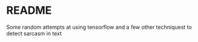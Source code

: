 # README
Some random attempts at using tensorflow and a few other techniquest to detect sarcasm in text
